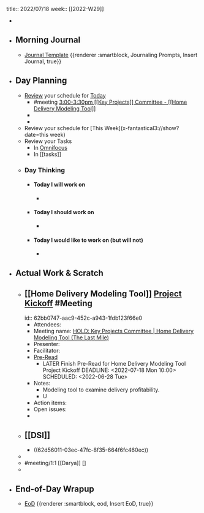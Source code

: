 title:: 2022/07/18
week:: [[2022-W29]]

-
- ## Morning Journal
	- [Journal Template](((62a73923-0d4c-4e1c-a939-7fd90622dd86))) {{renderer :smartblock, Journaling Prompts, Insert Journal, true}}
- ## Day Planning
	- [Review](((62a89da8-158e-4a7a-a23d-f866fb3100a9))) your schedule for [Today](x-fantastical3://show?date=[[2022/06/28]])
		- #meeting [3:00-3:30pm [[Key Projects]] Committee - [[Home Delivery Modeling Tool]]](((62bb0747-aac9-452c-a943-1fdb123f66e0)))
		-
		-
	- Review your schedule for [This Week](x-fantastical3://show?date=this week)
	- Review your Tasks
		- In [Omnifocus](omnifocus:///forecast)
		- In [[tasks]]
	- ### Day Thinking
		- #### Today I will work on
			-
		- #### Today I should work on
			-
		- #### Today I would like to work on (but will not)
			-
- ## Actual Work & Scratch
	- ## [[Home Delivery Modeling Tool]] [Project Kickoff](https://calendar.google.com/calendar/r?eid=NGRrMG9ubzNmMGpkbDBtaTlxZnNtbzkxMTEgZHJpb3JkYW5AaW5xdWlyZXIuY29t&ctok=ZHJpb3JkYW5AaW5xdWlyZXIuY29t) #Meeting
	  id:: 62bb0747-aac9-452c-a943-1fdb123f66e0
		- Attendees:
		- Meeting name: [HOLD: Key Projects Committee | Home Delivery Modeling Tool (The Last Mile)](https://calendar.google.com/calendar/r?eid=NGRrMG9ubzNmMGpkbDBtaTlxZnNtbzkxMTEgZHJpb3JkYW5AaW5xdWlyZXIuY29t&ctok=ZHJpb3JkYW5AaW5xdWlyZXIuY29t)
		- Presenter:
		- Facilitator:
		- [Pre-Read](((62bb0665-9072-4554-9347-df9a059d2a42)))
			- LATER Finish Pre-Read for Home Delivery Modeling Tool Project Kickoff
			  DEADLINE: <2022-07-18 Mon 10:00>
			  SCHEDULED: <2022-06-28 Tue>
		- Notes:
			- Modeling tool to examine delivery profitability.
			- U
		- Action items:
		- Open issues:
		-
	- ## [[DSI]]
		- ((62d56011-03ec-47fc-8f35-664f6fc460ec))
	-
	- #meeting/1:1 [[Darya]] []
	-
- ## End-of-Day Wrapup
	- [EoD](((62a8f8a3-8e3a-4933-a94d-35cf93d8efe9))) {{renderer :smartblock, eod, Insert EoD, true}}